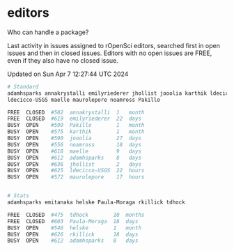 # editors

Who can handle a package?

Last activity in issues assigned to rOpenSci editors, searched first in open
issues and then in closed issues. Editors with no open issues are FREE, even if
they also have no closed issue.


Updated on Sun Apr 7 12:27:44 UTC 2024

```bash
# Standard
adamhsparks annakrystalli emilyriederer jhollist jooolia karthik ldecicco
ldecicco-USGS maelle maurolepore noamross Pakillo

FREE  CLOSED  #502  annakrystalli  1   month
FREE  CLOSED  #619  emilyriederer  22  days
BUSY  OPEN    #599  Pakillo        1   month
BUSY  OPEN    #575  karthik        1   month
BUSY  OPEN    #590  jooolia        27  days
BUSY  OPEN    #556  noamross       18  days
BUSY  OPEN    #618  maelle         9   days
BUSY  OPEN    #612  adamhsparks    8   days
BUSY  OPEN    #636  jhollist       2   days
BUSY  OPEN    #625  ldecicco-USGS  22  hours
BUSY  OPEN    #572  maurolepore    17  hours


# Stats
adamhsparks emitanaka helske Paula-Moraga rkillick tdhock

FREE  CLOSED  #475  tdhock        10  months
FREE  CLOSED  #603  Paula-Moraga  18  days
BUSY  OPEN    #546  helske        1   month
BUSY  OPEN    #626  rkillick      18  days
BUSY  OPEN    #612  adamhsparks   8   days
```
